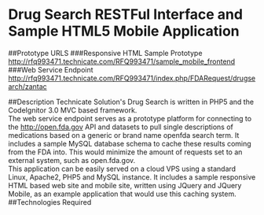 # Drug Search RESTFul Interface and Sample HTML5 Mobile Application
##Prototype URLS
###Responsive HTML Sample Prototype
http://rfq993471.technicate.com/RFQ993471/sample_mobile_frontend
###Web Service Endpoint
http://rfq993471.technicate.com/RFQ993471/index.php/FDARequest/drugsearch/zantac

##Description
Technicate Solution's Drug Search is written in PHP5 and the CodeIgnitor 3.0 MVC based framework.  
The web service endpoint serves as a prototype platform for connecting to the http://open.fda.gov API and datasets to pull single descriptions of medications based on a generic or brand name openfda search term.  It includes a sample MySQL database schema to cache these results coming from the FDA into.  This would minimize the amount of requests set to an external system, such as open.fda.gov.  
This application can be easily served on a cloud VPS using a standard Linux, Apache2, PHP5 and MySQL instance.  It includes a sample responsive HTML based web site and mobile site, written using JQuery and JQuery Mobile, as an example application that would use this caching system. 
##Technologies Required


